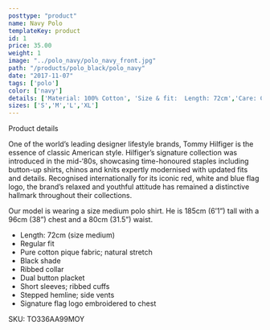 ```yaml
---
posttype: "product"
name: Navy Polo
templateKey: product
id: 1
price: 35.00
weight: 1
image: "../polo_navy/polo_navy_front.jpg"
path: "/products/polo_black/polo_navy"
date: "2017-11-07"
tags: ['polo']
color: ['navy']
details: ['Material: 100% Cotton', 'Size & fit:  Length: 72cm','Care: Cold machine wash.']
sizes: ['S','M','L','XL']
---
```


<!-- ![alt text](/products/black_100_polo/black_100_polo.jpg) -->



Product details

One of the world’s leading designer lifestyle brands, Tommy Hilfiger is the essence of classic American style. Hilfiger’s signature collection was introduced in the mid-‘80s, showcasing time-honoured staples including button-up shirts, chinos and knits expertly modernised with updated fits and details. Recognised internationally for its iconic red, white and blue flag logo, the brand’s relaxed and youthful attitude has remained a distinctive hallmark throughout their collections.

Our model is wearing a size medium polo shirt. He is 185cm (6’1”) tall with a 96cm (38”) chest and a 80cm (31.5”) waist.

- Length: 72cm (size medium)
- Regular fit
- Pure cotton pique fabric; natural stretch
- Black shade
- Ribbed collar
- Dual button placket
- Short sleeves; ribbed cuffs
- Stepped hemline; side vents
- Signature flag logo embroidered to chest

SKU: TO336AA99MOY



